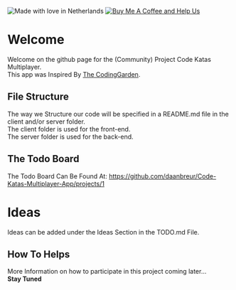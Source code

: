 
![Made with love in Netherlands](https://madewithlove.now.sh/nl?heart=true&template=for-the-badge)
[![Buy Me A Coffee and Help Us](https://img.shields.io/badge/BuyMeACoffee-DaanBreur-orange?style=for-the-badge)](https://buymeacoffee.com/daanbreur)

# Welcome
Welcome on the github page for the (Community) Project Code Katas Multiplayer. <br />
This app was Inspired By [The CodingGarden](http://twitch.tv/codinggarden/).

## File Structure

The way we Structure our code will be specified in a README.md file in the client and/or server folder. <br />
The client folder is used for the front-end. <br />
The server folder is used for the back-end. <br />

## The Todo Board
The Todo Board Can Be Found At: https://github.com/daanbreur/Code-Katas-Multiplayer-App/projects/1

# Ideas
Ideas can be added under the Ideas Section in the TODO.md File.

## How To Helps
More Information on how to participate in this project coming later...<br />
**Stay Tuned**
